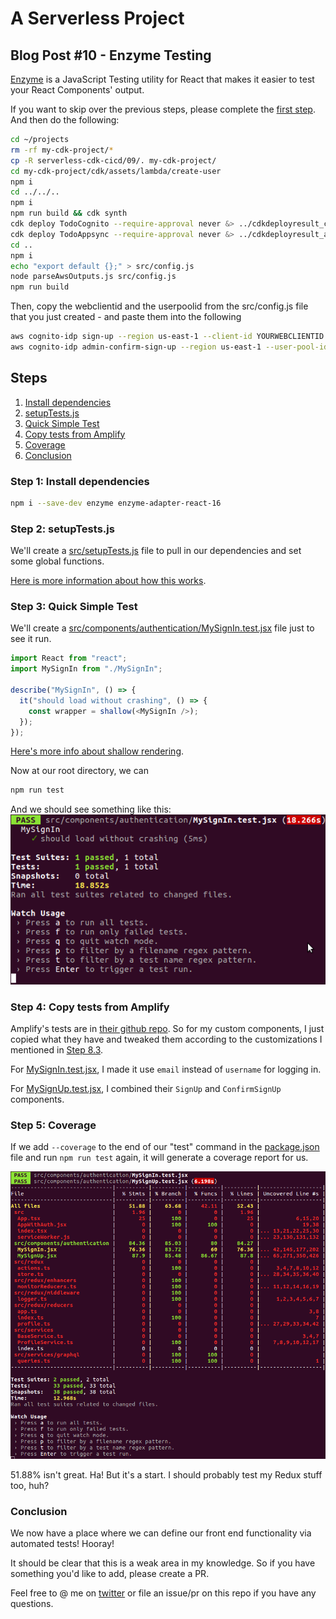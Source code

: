 # A Serverless Project

## Blog Post #10 - Enzyme Testing

[Enzyme](https://github.com/airbnb/enzyme) is a JavaScript Testing utility for React that makes it easier to test your React Components' output.

If you want to skip over the previous steps, please complete the [first step](../01). And then do the following:

```sh
cd ~/projects
rm -rf my-cdk-project/*
cp -R serverless-cdk-cicd/09/. my-cdk-project/
cd my-cdk-project/cdk/assets/lambda/create-user
npm i
cd ../../..
npm i
npm run build && cdk synth
cdk deploy TodoCognito --require-approval never &> ../cdkdeployresult_cognito.txt
cdk deploy TodoAppsync --require-approval never &> ../cdkdeployresult_appsync.txt
cd ..
npm i
echo "export default {};" > src/config.js
node parseAwsOutputs.js src/config.js
npm run build
```

Then, copy the webclientid and the userpoolid from the src/config.js file that you just created - and paste them into the following

```sh
aws cognito-idp sign-up --region us-east-1 --client-id YOURWEBCLIENTID --username admin@example.com --password Passw0rd! --user-attributes '[{"Name":"custom:first_name","Value":"Admin"},{"Name":"custom:last_name","Value":"Istrator"}]'
aws cognito-idp admin-confirm-sign-up --region us-east-1 --user-pool-id YOURUSERPOOLID --username admin@example.com
```

## Steps

1. [Install dependencies](#install)
1. [setupTests.js](#setup)
1. [Quick Simple Test](#simple)
1. [Copy tests from Amplify](#copy)
1. [Coverage](#coverage)
1. [Conclusion](#conclusion)

### Step 1: Install dependencies <a name="install"></a>

```sh
npm i --save-dev enzyme enzyme-adapter-react-16
```

### Step 2: setupTests.js <a name="setup"></a>

We'll create a [src/setupTests.js](src/setupTests.js) file to pull in our dependencies and set some global functions.

[Here is more information about how this works](https://create-react-app.dev/docs/running-tests#src-setuptestsjs).

### Step 3: Quick Simple Test <a name="simple"></a>

We'll create a [src/components/authentication/MySignIn.test.jsx]() file just to see it run.

```js
import React from "react";
import MySignIn from "./MySignIn";

describe("MySignIn", () => {
  it("should load without crashing", () => {
    const wrapper = shallow(<MySignIn />);
  });
});
```

[Here's more info about shallow rendering](https://github.com/airbnb/enzyme/blob/master/docs/api/shallow.md).

Now at our root directory, we can

```sh
npm run test
```

And we should see something like this:
![Enzyme Simple Test](../images/33_Enzyme_Simple_Test.png)

### Step 4: Copy tests from Amplify <a name="copy"></a>

Amplify's tests are in [their github repo](https://github.com/aws-amplify/amplify-js/tree/master/packages/aws-amplify-react/__tests__/Auth). So for my custom components, I just copied what they have and tweaked them according to the customizations I mentioned in [Step 8.3](../08#amplify).

For [MySignIn.test.jsx](src/components/authentication/MySignIn.test.jsx), I made it use `email` instead of `username` for logging in.

For [MySignUp.test.jsx](src/components/authentication/MySignUp.test.jsx), I combined their `SignUp` and `ConfirmSignUp` components.

### Step 5: Coverage <a name="coverage"></a>

If we add `--coverage` to the end of our "test" command in the [package.json](package.json) file and run `npm run test` again, it will generate a coverage report for us.

![Coverage Report](../images/34_Coverage_Report.png)

51.88% isn't great. Ha! But it's a start. I should probably test my Redux stuff too, huh?

### Conclusion

We now have a place where we can define our front end functionality via automated tests! Hooray!

It should be clear that this is a weak area in my knowledge. So if you have something you'd like to add, please create a PR.

Feel free to @ me on [twitter](https://twitter.com/murribu) or file an issue/pr on this repo if you have any questions.
